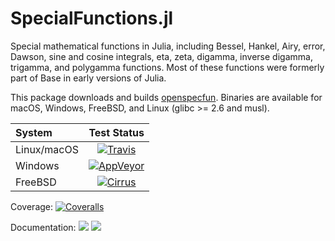# SpecialFunctions.jl

Special mathematical functions in Julia, including Bessel, Hankel, Airy, error, Dawson, sine and cosine integrals,
eta, zeta, digamma, inverse digamma, trigamma, and polygamma functions.
Most of these functions were formerly part of Base in early versions of Julia.

This package downloads and builds [openspecfun](https://github.com/JuliaLang/openspecfun).
Binaries are available for macOS, Windows, FreeBSD, and Linux (glibc >= 2.6 and musl).

| System | Test Status |
| :----- | :---------: |
| Linux/macOS | [![Travis](https://travis-ci.org/JuliaMath/SpecialFunctions.jl.svg?branch=master)](https://travis-ci.org/JuliaMath/SpecialFunctions.jl) |
| Windows | [![AppVeyor](https://ci.appveyor.com/api/projects/status/ccfgkm2cjcggu158/branch/master?svg=true)](https://ci.appveyor.com/project/ararslan/specialfunctions-jl/branch/master) |
| FreeBSD | [![Cirrus](https://api.cirrus-ci.com/github/JuliaMath/SpecialFunctions.jl.svg)](https://cirrus-ci.com/github/JuliaMath/SpecialFunctions.jl) |

Coverage:
[![Coveralls](https://coveralls.io/repos/github/JuliaMath/SpecialFunctions.jl/badge.svg?branch=master)](https://coveralls.io/github/JuliaMath/SpecialFunctions.jl?branch=master)

Documentation:
[![](https://img.shields.io/badge/docs-stable-blue.svg)](https://JuliaMath.github.io/SpecialFunctions.jl/stable)
[![](https://img.shields.io/badge/docs-latest-blue.svg)](https://JuliaMath.github.io/SpecialFunctions.jl/latest)
